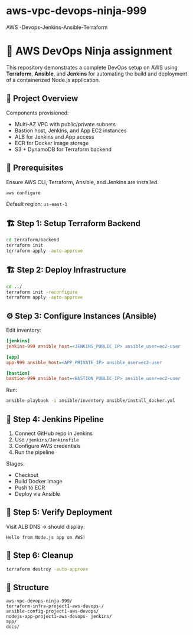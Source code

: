 # aws-vpc-devops-ninja-999
AWS -Devops-Jenkins-Ansible-Terraform

# 🚀 AWS DevOps Ninja assignment

This repository demonstrates a complete DevOps setup on AWS using **Terraform**, **Ansible**, and **Jenkins** for automating the build and deployment of a containerized Node.js application.

## 📘 Project Overview
Components provisioned:
- Multi-AZ VPC with public/private subnets
- Bastion host, Jenkins, and App EC2 instances
- ALB for Jenkins and App access
- ECR for Docker image storage
- S3 + DynamoDB for Terraform backend

## 🧩 Prerequisites
Ensure AWS CLI, Terraform, Ansible, and Jenkins are installed.
```bash
aws configure
```
Default region: `us-east-1`

## 🏗️ Step 1: Setup Terraform Backend
```bash
cd terraform/backend
terraform init
terraform apply -auto-approve
```

## 🏗️ Step 2: Deploy Infrastructure
```bash
cd ../
terraform init -reconfigure
terraform apply -auto-approve
```

## ⚙️ Step 3: Configure Instances (Ansible)
Edit inventory:
```ini
[jenkins]
jenkins-999 ansible_host=<JENKINS_PUBLIC_IP> ansible_user=ec2-user

[app]
app-999 ansible_host=<APP_PRIVATE_IP> ansible_user=ec2-user

[bastion]
bastion-999 ansible_host=<BASTION_PUBLIC_IP> ansible_user=ec2-user
```
Run:
```bash
ansible-playbook -i ansible/inventory ansible/install_docker.yml
```

## 🚀 Step 4: Jenkins Pipeline
1. Connect GitHub repo in Jenkins
2. Use `/jenkins/Jenkinsfile`
3. Configure AWS credentials
4. Run the pipeline

Stages:
- Checkout
- Build Docker image
- Push to ECR
- Deploy via Ansible

## 🧪 Step 5: Verify Deployment
Visit ALB DNS → should display:
```
Hello from Node.js app on AWS!
```

## 🧹 Step 6: Cleanup
```bash
terraform destroy -auto-approve
```

## 📁 Structure
```
aws-vpc-devops-ninja-999/
terraform-infra-project1-aws-devops-/
ansible-config-project1-aws-devops/
nodejs-app-project1-aws-devops- jenkins/
app/
docs/
```



